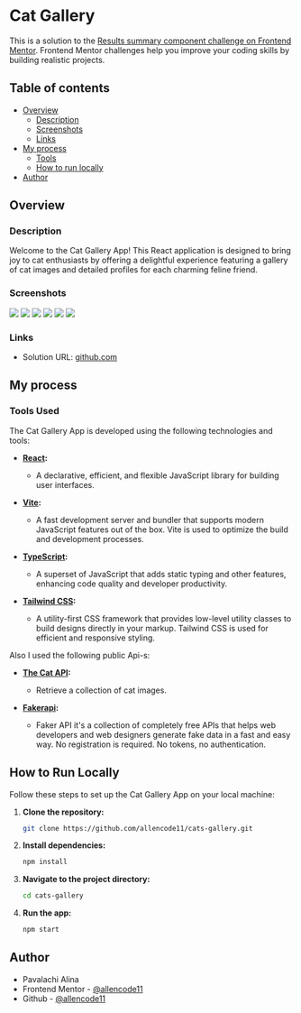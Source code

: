 # Cat Gallery

This is a solution to the [Results summary component challenge on Frontend Mentor](https://www.frontendmentor.io/challenges/results-summary-component-CE_K6s0maV). Frontend Mentor challenges help you improve your coding skills by building realistic projects.

## Table of contents

- [Overview](#overview)
    - [Description](#description)
    - [Screenshots](#screenshots)
    - [Links](#links)
- [My process](#my-process)
    - [Tools](#tools-used)
    - [How to run locally](#how-to-run-locally)
- [Author](#author)


## Overview

### Description
Welcome to the Cat Gallery App! This React application is designed to 
bring joy to cat enthusiasts by offering a delightful experience featuring a 
gallery of cat images and detailed profiles for each charming feline friend.

### Screenshots

![](src/assets/images/image1.png)
![](src/assets/images/image2.png)
![](src/assets/images/image3.png)
![](src/assets/images/image4.png)
![](src/assets/images/image5.png)
![](src/assets/images/image6.png)

### Links

- Solution URL: [github.com](https://github.com/allencode11/cats-gallery)

[//]: # (- Live Site URL: [github-pages]&#40;https://allencode11.github.io/result-summary-card&#41;)

## My process

### Tools Used

The Cat Gallery App is developed using the following technologies and tools:

- **[React](https://reactjs.org/):**
  - A declarative, efficient, and flexible JavaScript library for building user interfaces.

- **[Vite](https://vitejs.dev/):**
  - A fast development server and bundler that supports modern JavaScript features out of the box. Vite is used to optimize the build and development processes.

- **[TypeScript](https://www.typescriptlang.org/):**
  - A superset of JavaScript that adds static typing and other features, enhancing code quality and developer productivity.

- **[Tailwind CSS](https://tailwindcss.com/):**
  - A utility-first CSS framework that provides low-level utility classes to build designs directly in your markup. Tailwind CSS is used for efficient and responsive styling.

Also I used the following public Api-s:

- **[The Cat API](https://developers.thecatapi.com/view-account/ylX4blBYT9FaoVd6OhvR?report=bOoHBz-8t):**
  - Retrieve a collection of cat images.

- **[Fakerapi](https://fakerapi.it/en):**
  - Faker API it's a collection of completely free APIs that helps web developers and web designers generate fake data in a fast and easy way. No registration is required. No tokens, no authentication.

## How to Run Locally

Follow these steps to set up the Cat Gallery App on your local machine:

1. **Clone the repository:**
   ```bash
   git clone https://github.com/allencode11/cats-gallery.git
   
2. **Install dependencies:**
   ```bash
   npm install

3. **Navigate to the project directory:**
   ```bash
   cd cats-gallery

4. **Run the app:**
   ```bash
   npm start


## Author

- Pavalachi Alina
- Frontend Mentor - [@allencode11](https://www.frontendmentor.io/profile/allencode11)
- Github - [@allencode11](https://github.com/allencode11)